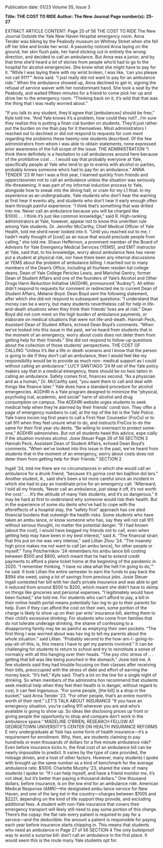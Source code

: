 Publication date: 01/23
Volume 55, Issue 3

**Title: THE COST TO RIDE**
**Author: The New Journal**
**Page number(s): 25-27**

EXTRACT ARTICLE CONTENT:
Page 25 of 56
THE COST TO RIDE
The New Journal
Outside the Yale New Haven Hospital emergency room.
Anna Tender was biking by the Peabody museum on Whitney 
Street when she fell off her bike and broke her wrist. A passerby 
noticed Anna laying on the ground, her skin flush pale, her hand 
sticking out in entirely the wrong direction, and decided to call 
an ambulance. But Anna was a junior, and by that time she’d 
heard a lot of stories from people who’d had to go to the hospital 
for alcohol emergencies. She knew what she might have to pay 
for it. “While I was laying there with my wrist broken, I was like, 
‘can you please not call 911?’” Anna said. “I just really did not want 
to pay for an ambulance ride.” When the ambulance showed up, 
Anna declined to get in, signing the refusal of service waiver with 
her nondominant hand. She took a seat by the Peabody, and 
waited fifteen minutes for a friend to come pick her up and drive 
her to the emergency room. “Thinking back on it, it’s wild that that 
was the thing that I was really worried about.”


“If you talk to any student, they’d agree that 
[ambulances] should be free,” Kyle told me. 
“And Yale knows it’s a problem, how could they 
not?...I’m sure they realize this is putting a finan­
cial burden on students. They’d just rather put the 
burden on me than pay for it themselves.
Most administrators I reached out to 
declined or did not respond to requests for com­
ment regarding the problems these twenty-one 
students described. Of the few administrators 
from whom I was able to obtain statements, 
none expressed prior awareness of the full scope 
of the issue.
THE ADMINISTRATION
“I think there definitely is a hesitation to call 
ambulances around here because of
the prohibitive cost . . . I would say that probably 
everyone at Yale, specifically people at
Yale who tend to go to events with alcohol or 
parties, probably knows someone who’s had 
to pay for an ambulance.” ANNA TENDER ’23
W
hen I was a first year, I learned quickly from 
friends and upperclassmen not to call an 
ambulance unless the situation was seriously 
life-threatening. It was part of my informal 
induction process to Yale, alongside how to sneak 
into the dining hall, or cram for my L1 final. In 
my experience as an undergraduate, Yale students 
who don’t hear the warning at first hear it eventu­
ally, and students who don’t hear it early enough 
often learn through painful experience. 
“I think that’s something that was drilled into 
me. Never call an ambulance because you will be 
charged like $1000 . . . I think it’s just like common 
knowledge,” said R.
High-ranking administrators at Yale, however, 
appear not to know this unwritten rule among 
Yale students. Dr. Jennifer McCarthy, Chief 
Medical Officer of Yale Health, told me she’d 
never looked into it. “Until you reached out to me, 
I hadn’t really thought of [cost] as an issue that 
would preclude people from calling,” she told me.
Shaun Heffernon, a prominent member 
of the Board of Advisors for Yale Emergency 
Medical Services (YEMS), and EMT instructor 
at Yale, said that, to his knowledge, worry about 
ambulance fees has never put a student at physical 
risk, nor have there been any internal discussions 
at YEMS about the problem of ambulance billing.
I reached out to many members of the 
Dean’s Office, including all fourteen residen­
tial college deans, Dean of Yale College Pericles 
Lewis, and Marichal Gentry, former Dean of 
Student Affairs and one of the founders of Yale’s 
Alcohol and Other Drugs Harm Reduction 
Initiative (AODHRI, pronounced “Audrey”). All 
either didn’t respond to requests for comment or 
redirected me to current Dean of Student Affairs, 
Melanie Boyd. Dean Boyd sent the following 
statement, after which she did not respond to
subsequent questions:
“I understand that money can be a worry, 
but many students nevertheless call for help in 
life-and-death situations when they think their 
friends’ lives are at risk.” Dean Boyd did not com­
ment on the high burden of ambulance payments, 
or elaborate on medical situations that were not 
life-and-death.
Hannah Peck, Assistant Dean of Student 
Affairs, echoed Dean Boyd’s comments. “When 
we’ve looked into this issue in the past, we’ve 
heard from students that in the moment of an 
emergency, worry about costs does not deter 
them from getting help for their friends.” She 
did not respond to follow-up questions about the 
collection of those students’ perspectives.
THE COST OF CALLING
“Unless it’s like a life or death scenario and I
know that the person is going to die if they don’t
call an ambulance, then I would feel like my 
responsibility would be to provide as much non-
medical support as I could without calling an 
ambulance.” LUCY SANTIAGO ’24
M
ost of the Yale policy makers say that in a 
medical emergency, there should be no hesi­
tation in calling an ambulance. Safety comes first,
finances second. 
“As a physician and as a human,” Dr. 
McCarthy said, “you want them to call and deal 
with things like finance later.”
Yale does have a standard procedure for 
alcohol emergencies. AODHRI is a Yale program 
designed to minimize the “physical, psycholog­
ical, academic, and social” harm of alcohol and 
drug consumption on 
campus. The AODHRI 
website urges students 
to seek medical help 
when they’re alarmed 
by their friends’ condi­
tion. They offer a page 
of emergency numbers 
to call; at the top of the 
list is the Yale Police. 
Yale 
trains 
incom­
ing first years to call a 
First-Year 
Counselor 
(FroCo) or to call 911 
when they feel unsure what to do, and instructs 
FroCos to do the same for their first year stu­
dents. “Be willing to overreact to protect some­
one,” AODHRI admonishes.
But not all students heed this advice, espe­
cially if the situation involves alcohol. Josie Steuer 
Page 26 of 56
SECTION 3
Hannah Peck, Assistant Dean 
of Student Affairs, echoed Dean 
Boyd’s comments. “When we’ve 
looked into this issue in the past, 
we’ve heard from students that in 
the moment of an emergency, worry 
about costs does not deter them 
from getting help for their friends.”
SECTION 2



Ingall ’24, told me there are no circumstances in 
which she would call an ambulance for a drunk 
friend, “because it’s gonna cost ten bajillion dol­
lars.” Another student, A., said she’s been a lot 
more careful since an incident in which she had 
to pay an inordinate price for an emergency call. 
“Afterward, I told all my friends, ‘Never call an 
ambulance, just sleep it 
off, it’s not worth the 
cost.’ . . . It’s the attitude 
of many Yale students, 
and it’s so dangerous.”
It may be hard at 
first to understand why 
someone would risk 
their health. But in the 
experience of some stu­
dents who’ve had to cope with the aftereffects of 
a hospital stay, the “safety first” approach has cre­
ated financial burdens that outweigh the health 
risks. Some students who have taken an ambu­
lance, or know someone who has, say they will 
not call 911 without serious thought, no matter 
the potential danger.
“If I had known [about the cost], I would 
have begged my friends not to call, even when 
getting help may have been in my best interest,” 
said A.
“The financial strain that this put on me was 
very intense,” said Lillian Zhou ’24. “The insanely 
high price makes me not want to call [an ambu­
lance], for other people or myself.”
Tony Potchernikov ’24 remembers his ambu­
lance bill costing between $500 and $800, which 
meant that he had to extend credit payments to 
afford a plane ticket home at the beginning of 
the pandemic in 2020. “I remember thinking, ‘I 
have no idea what the hell I’m going to do,’” he 
said. It took Lillian the entire semester to earn the 
funds to pay back the $994 she owed, using a lot 
of savings from previous jobs. Josie Steuer Ingall 
contested her bill with her dad’s private insurance 
and was able to get it reduced from around $500 
to $200, which meant she didn’t have to skimp 
on things like groceries and personal expenses. “I 
legitimately would have been fucked,” she told me. 
For students who can’t afford to pay, a bill in 
their online health portal means potentially hav­
ing to go to their parents for help. Even if they 
can afford the cost on their own, some portion 
of the charge is likely to show up on their par­
ents’ insurance bill, alerting them to their child’s 
excessive drinking. For students who come from 
families that do not tolerate underage drinking, 
the shame of confessing to a disapproving family 
may be as painful as emptying their own pockets. 
“The first thing I was worried about was hav­
ing to tell my parents about the whole situation.” 
said Lillian. “Probably second to the how-am-I-
going-to-pay-all-of-this, is, this means I have to 
get my parents involved.”
It can be challenging for students to return to 
school and try to reinstitute a sense of normalcy 
with all this hanging over their heads. “The psy­
chic stress of . . . getting that bill was like being 
punched in the stomach,” Josie told me. A few 
students said they had trouble focusing on their 
classes after receiving their bills, preoccupied with 
the stress of debt and effort of earning the money 
back. “It’s hell,” Kyle said.
That’s a lot on the line for a single night of 
drinking. So when members of the administra­
tion recommend that students seek medical help 
when they feel their health is in danger, without 
regard to cost, it can feel ingenuous. 
“For some people, [the bill] is a drop in the 
bucket,” said Anna Tender ’23. “For other people, 
that’s an entire month’s worth of their rent.”
LET’S TALK ABOUT 
INSURANCE
“If you have an emergency situation, you’re 
calling 911 wherever you are and who’s
available is going to show up. So ideas like 
disclosing prices up front or giving people the 
opportunity to shop and compare don’t work 
in the ambulance space.” MADELINE O’BRIEN, 
RESEARCH FELLOW AT GEORGETOWN UNIVERSITY’S 
CENTER ON HEALTH INSURANCE REFORMS
E
very undergraduate at Yale has some form 
of health insurance––it’s a requirement for 
enrollment. Why, then, are students claiming to 
pay hundreds or even thousands of dollars for a 
five minute ambulance ride?
Even before insurance kicks in, the final cost 
of an ambulance bill can be nearly impossible 
to predict. It varies by the type of care provided, 
the mileage driven, and a host of other factors. 
However, many students I spoke with brought up 
the same number as a kind of benchmark for the 
average ambulance rate: $1000. 
Charlotte Murphy ’23, shared the view of 
many students I spoke to: “If I can help myself, 
and have a friend monitor me, it’s not ideal, but 
it’s better than paying a thousand dollars.” 
One thousand dollars, before insurance, is 
on the low end for an ambulance ride. American 
Medical Response (AMR)––the designated ambu­
lance service for New Haven, and one of the larg­
est in the country––charges between $1005 and 
$2221, depending on the kind of life support they 
provide, and excluding additional fees. 
A student with non-Yale insurance that 
covers their emergency transport will likely still 
need to pay some portion of this charge. There’s 
the copay: the flat rate every patient is required 
to pay for a service––and the deductible: the 
amount a patient is responsible for paying each 
year before insurance starts chipping in. This 
means that students who need an ambulance in 
Page 27 of 56
SECTION 4
The only bulletproof way to 
avoid a surprise bill: don’t call an 
ambulance in the first place. It 
would seem this is the route many 
Yale students opt for.